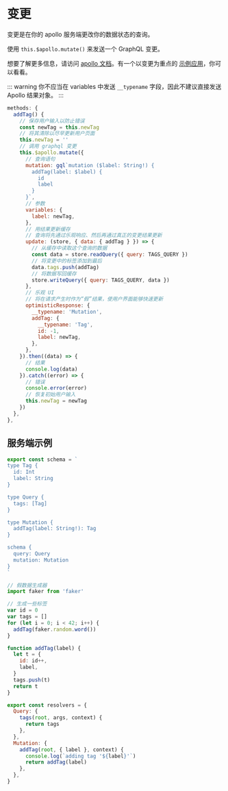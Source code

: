 # 变更

变更是在你的 apollo 服务端更改你的数据状态的查询。

使用 `this.$apollo.mutate()` 来发送一个 GraphQL 变更。

想要了解更多信息，请访问 [apollo 文档](https://www.apollographql.com/docs/react/api/apollo-client.html#ApolloClient.mutate)。有一个以变更为重点的 [示例应用](https://github.com/Akryum/vue-apollo-todos)，你可以看看。

::: warning
你不应当在 variables 中发送 `__typename` 字段，因此不建议直接发送 Apollo 结果对象。
:::

```js
methods: {
  addTag() {
    // 保存用户输入以防止错误
    const newTag = this.newTag
    // 将其清除以尽早更新用户页面
    this.newTag = ''
    // 调用 graphql 变更
    this.$apollo.mutate({
      // 查询语句
      mutation: gql`mutation ($label: String!) {
        addTag(label: $label) {
          id
          label
        }
      }`,
      // 参数
      variables: {
        label: newTag,
      },
      // 用结果更新缓存
      // 查询将先通过乐观响应、然后再通过真正的变更结果更新
      update: (store, { data: { addTag } }) => {
        // 从缓存中读取这个查询的数据
        const data = store.readQuery({ query: TAGS_QUERY })
        // 将变更中的标签添加到最后
        data.tags.push(addTag)
        // 将数据写回缓存
        store.writeQuery({ query: TAGS_QUERY, data })
      },
      // 乐观 UI
      // 将在请求产生时作为“假”结果，使用户界面能够快速更新
      optimisticResponse: {
        __typename: 'Mutation',
        addTag: {
          __typename: 'Tag',
          id: -1,
          label: newTag,
        },
      },
    }).then((data) => {
      // 结果
      console.log(data)
    }).catch((error) => {
      // 错误
      console.error(error)
      // 恢复初始用户输入
      this.newTag = newTag
    })
  },
},
```

## 服务端示例

```js
export const schema = `
type Tag {
  id: Int
  label: String
}

type Query {
  tags: [Tag]
}

type Mutation {
  addTag(label: String!): Tag
}

schema {
  query: Query
  mutation: Mutation
}
`

// 假数据生成器
import faker from 'faker'

// 生成一些标签
var id = 0
var tags = []
for (let i = 0; i < 42; i++) {
  addTag(faker.random.word())
}

function addTag(label) {
  let t = {
    id: id++,
    label,
  }
  tags.push(t)
  return t
}

export const resolvers = {
  Query: {
    tags(root, args, context) {
      return tags
    },
  },
  Mutation: {
    addTag(root, { label }, context) {
      console.log(`adding tag '${label}'`)
      return addTag(label)
    },
  },
}
```